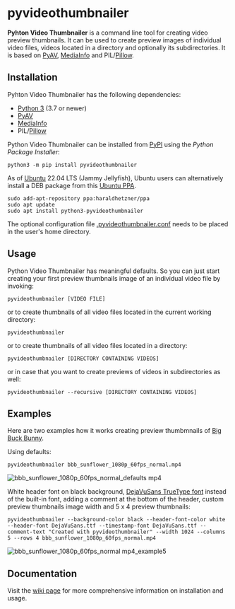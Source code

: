 # pyvideothumbnailer
**Pyhton Video Thumbnailer** is a command line tool for creating video preview thumbnails. It can be used to create preview images of individual video files, videos located in a directory and optionally its subdirectories. It is based on [PyAV](https://github.com/PyAV-Org/PyAV), [MediaInfo](https://github.com/sbraz/pymediainfo) and PIL/[Pillow](https://python-pillow.org/).

## Installation

Pyhton Video Thumbnailer has the following dependencies:

  * [Python 3](https://www.python.org/downloads/) (3.7 or newer)
  * [PyAV](https://github.com/PyAV-Org/PyAV)
  * [MediaInfo](https://github.com/sbraz/pymediainfo)
  * PIL/[Pillow](https://python-pillow.org/)

Python Video Thumbnailer can be installed from [PyPI](https://pypi.org/project/pyvideothumbnailer/) using the *Python Package Installer*:

```
python3 -m pip install pyvideothumbnailer
```

As of [Ubuntu](https://ubuntu.com/) 22.04 LTS (Jammy Jellyfish), Ubuntu users can alternatively install a DEB package from this [Ubuntu PPA](https://launchpad.net/~haraldhetzner/+archive/ubuntu/ppa).

```
sudo add-apt-repository ppa:haraldhetzner/ppa
sudo apt update
sudo apt install python3-pyvideothumbnailer
```

The optional configuration file [.pyvideothumbnailer.conf](https://github.com/hhtznr/pyvideothumbnailer/blob/master/.pyvideothumbnailer.conf) needs to be placed in the user's home directory.

## Usage

Python Video Thumbnailer has meaningful defaults. So you can just start creating your first preview thumbnails image of an individual video file by invoking:

```
pyvideothumbnailer [VIDEO FILE]
```

or to create thumbnails of all video files located in the current working directory:

```
pyvideothumbnailer
```

or to create thumbnails of all video files located in a directory:

```
pyvideothumbnailer [DIRECTORY CONTAINING VIDEOS]
```

or in case that you want to create previews of videos in subdirectories as well:

```
pyvideothumbnailer --recursive [DIRECTORY CONTAINING VIDEOS]
```

## Examples

Here are two examples how it works creating preview thumbmnails of [Big Buck Bunny](https://peach.blender.org/).

Using defaults:

```
pyvideothumbnailer bbb_sunflower_1080p_60fps_normal.mp4
```

![bbb_sunflower_1080p_60fps_normal_defaults mp4](https://user-images.githubusercontent.com/57875126/160253963-46528e85-ae1f-4518-a255-4e57ff7011ca.jpg)

White header font on black background, [DejaVuSans TrueType font](https://dejavu-fonts.github.io/) instead of the built-in font, adding a comment at the bottom of the header, custom preview thumbnails image width and 5 x 4 preview thumbnails:

```
pyvideothumbnailer --background-color black --header-font-color white --header-font DejaVuSans.ttf --timestamp-font DejaVuSans.ttf --comment-text "Created with pyvideothumbnailer" --width 1024 --columns 5 --rows 4 bbb_sunflower_1080p_60fps_normal.mp4
```

![bbb_sunflower_1080p_60fps_normal mp4_example5](https://user-images.githubusercontent.com/57875126/160254972-246c865e-8065-4a66-b947-81942af2a879.jpg)

## Documentation

Visit the [wiki page](https://github.com/hhtznr/pyvideothumbnailer/wiki) for more comprehensive information on installation and usage.
